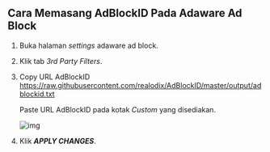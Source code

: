 ## Cara Memasang AdBlockID Pada Adaware Ad Block

1. Buka halaman *settings* adaware ad block.
2. Klik tab *3rd Party Filters*.
3. Copy URL AdBlockID
   https://raw.githubusercontent.com/realodix/AdBlockID/master/output/adblockid.txt

   Paste URL AdBlockID pada kotak *Custom* yang disediakan.

   ![img](https://i.imgur.com/QWl2gug.jpg)

5. Klik ***APPLY CHANGES***.
